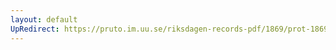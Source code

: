 ```yaml
---
layout: default
UpRedirect: https://pruto.im.uu.se/riksdagen-records-pdf/1869/prot-1869--ak--505/prot-1869--ak--505_068.pdf
---
```

